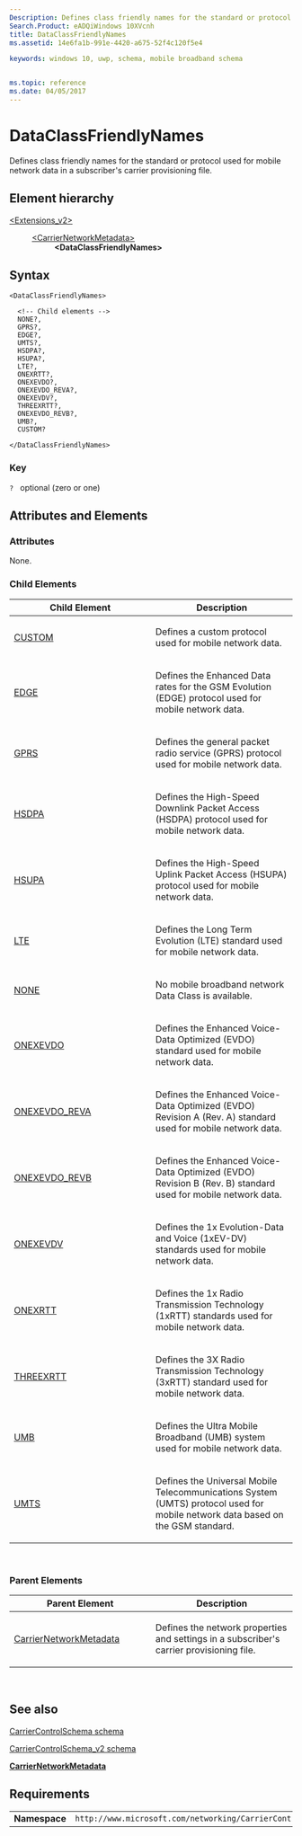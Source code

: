 ```yaml
---
Description: Defines class friendly names for the standard or protocol used for mobile network data in a subscriber's carrier provisioning file.
Search.Product: eADQiWindows 10XVcnh
title: DataClassFriendlyNames
ms.assetid: 14e6fa1b-991e-4420-a675-52f4c120f5e4

keywords: windows 10, uwp, schema, mobile broadband schema


ms.topic: reference
ms.date: 04/05/2017
---
```


# DataClassFriendlyNames


Defines class friendly names for the standard or protocol used for mobile network data in a subscriber's carrier provisioning file.

## Element hierarchy

<dl>
<dt><a href="element-extensions-v2.md">&lt;Extensions_v2&gt;</a></dt>
<dd>
<dl>
<dt><a href="element-carriernetworkmetadata.md">&lt;CarrierNetworkMetadata&gt;</a></dt>
<dd><b>&lt;DataClassFriendlyNames&gt;</b></dd>
</dl>
</dd>
</dl>

## Syntax

``` syntax
<DataClassFriendlyNames>

  <!-- Child elements -->
  NONE?,
  GPRS?,
  EDGE?,
  UMTS?,
  HSDPA?,
  HSUPA?,
  LTE?,
  ONEXRTT?,
  ONEXEVDO?,
  ONEXEVDO_REVA?,
  ONEXEVDV?,
  THREEXRTT?,
  ONEXEVDO_REVB?,
  UMB?,
  CUSTOM?

</DataClassFriendlyNames>
```

### Key

`?`   optional (zero or one)

## Attributes and Elements


### Attributes

None.

### Child Elements

<table>
<colgroup>
<col width="50%" />
<col width="50%" />
</colgroup>
<thead>
<tr class="header">
<th>Child Element</th>
<th>Description</th>
</tr>
</thead>
<tbody>
<tr class="odd">
<td><a href="element-custom.md">CUSTOM</a> </td>
<td><p>Defines a custom protocol used for mobile network data.</p></td>
</tr>
<tr class="even">
<td><a href="element-edge.md">EDGE</a> </td>
<td><p>Defines the Enhanced Data rates for the GSM Evolution (EDGE) protocol used for mobile network data.</p></td>
</tr>
<tr class="odd">
<td><a href="element-gprs.md">GPRS</a> </td>
<td><p>Defines the general packet radio service (GPRS) protocol used for mobile network data.</p></td>
</tr>
<tr class="even">
<td><a href="element-hsdpa.md">HSDPA</a> </td>
<td><p>Defines the High-Speed Downlink Packet Access (HSDPA) protocol used for mobile network data.</p></td>
</tr>
<tr class="odd">
<td><a href="element-hsupa.md">HSUPA</a> </td>
<td><p>Defines the High-Speed Uplink Packet Access (HSUPA) protocol used for mobile network data.</p></td>
</tr>
<tr class="even">
<td><a href="element-lte.md">LTE</a> </td>
<td><p>Defines the Long Term Evolution (LTE) standard used for mobile network data.</p></td>
</tr>
<tr class="odd">
<td><a href="element-none.md">NONE</a> </td>
<td><p>No mobile broadband network Data Class is available.</p></td>
</tr>
<tr class="even">
<td><a href="element-onexevdo.md">ONEXEVDO</a> </td>
<td><p>Defines the Enhanced Voice-Data Optimized (EVDO) standard used for mobile network data.</p></td>
</tr>
<tr class="odd">
<td><a href="element-onexevdo-reva.md">ONEXEVDO_REVA</a> </td>
<td><p>Defines the Enhanced Voice-Data Optimized (EVDO) Revision A (Rev. A) standard used for mobile network data.</p></td>
</tr>
<tr class="even">
<td><a href="element-onexevdo-revb.md">ONEXEVDO_REVB</a> </td>
<td><p>Defines the Enhanced Voice-Data Optimized (EVDO) Revision B (Rev. B) standard used for mobile network data.</p></td>
</tr>
<tr class="odd">
<td><a href="element-onexevdv.md">ONEXEVDV</a> </td>
<td><p>Defines the 1x Evolution-Data and Voice (1xEV-DV) standards used for mobile network data.</p></td>
</tr>
<tr class="even">
<td><a href="element-onexrtt.md">ONEXRTT</a> </td>
<td><p>Defines the 1x Radio Transmission Technology (1xRTT) standards used for mobile network data.</p></td>
</tr>
<tr class="odd">
<td><a href="element-threexrtt.md">THREEXRTT</a> </td>
<td><p>Defines the 3X Radio Transmission Technology (3xRTT) standard used for mobile network data.</p></td>
</tr>
<tr class="even">
<td><a href="element-umb.md">UMB</a> </td>
<td><p>Defines the Ultra Mobile Broadband (UMB) system used for mobile network data.</p></td>
</tr>
<tr class="odd">
<td><a href="element-umts.md">UMTS</a> </td>
<td><p>Defines the Universal Mobile Telecommunications System (UMTS) protocol used for mobile network data based on the GSM standard.</p></td>
</tr>
</tbody>
</table>

 

### Parent Elements

<table>
<colgroup>
<col width="50%" />
<col width="50%" />
</colgroup>
<thead>
<tr class="header">
<th>Parent Element</th>
<th>Description</th>
</tr>
</thead>
<tbody>
<tr class="odd">
<td><a href="element-carriernetworkmetadata.md">CarrierNetworkMetadata</a> </td>
<td><p>Defines the network properties and settings in a subscriber's carrier provisioning file.</p></td>
</tr>
</tbody>
</table>

 

## See also


[CarrierControlSchema schema](https://msdn.microsoft.com/library/windows/apps/hh868312)

[CarrierControlSchema\_v2 schema](schema-root.md)

[**CarrierNetworkMetadata**](element-carriernetworkmetadata.md)

## Requirements

|          |         |
|----------|--------------|
| **Namespace** | `http://www.microsoft.com/networking/CarrierControl/v2` |

 

 




